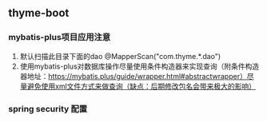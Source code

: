 ## thyme-boot


### mybatis-plus项目应用注意
1. 默认扫描此目录下面的dao @MapperScan("com.thyme.*.dao")
2. 使用mybatis-plus对数据库操作尽量使用条件构造器来实现查询（附条件构造器地址：https://mybatis.plus/guide/wrapper.html#abstractwrapper）尽量避免使用xml文件方式来做查询（缺点：后期修改包名会带来极大的影响）


### spring security 配置

